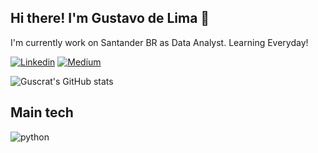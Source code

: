 ## Hi there! I'm Gustavo de Lima 👋

I'm currently work on Santander BR as Data Analyst. Learning Everyday!

[![Linkedin](https://img.shields.io/badge/LinkedIn-0077B5?style=for-the-badge&logo=linkedin&logoColor=white)](https://www.linkedin.com/in/gudelima/)
[![Medium](https://img.shields.io/badge/Medium-12100E?style=for-the-badge&logo=medium&logoColor=white)](https://medium.com/@gustavoapostolic)

![Guscrat's GitHub stats](https://github-readme-stats.vercel.app/api?username=guscrat&show_icons=true&theme=merko)

## Main tech
<div style="display: inline_block">
  <img align="center" alt="python" src="https://img.shields.io/badge/Python-14354C?style=for-the-badge&logo=python&logoColor=white">
</div>
